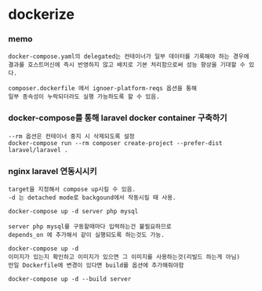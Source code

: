 # dockerize

### memo
```
docker-compose.yaml의 delegated는 컨테이너가 일부 데이터를 기록해야 하는 경우에
결과를 호스트머신에 즉시 반영하지 않고 배치로 기본 처리함으로써 성능 향상을 기대할 수 있다.
```

```
composer.dockerfile 에서 ignoer-platform-reqs 옵션을 통해
일부 종속성이 누락되더라도 실행 가능하도록 할 수 있음.
```

### docker-compose를 통해 laravel docker container 구축하기
```
--rm 옵션은 컨테이너 중지 시 삭제되도록 설정
docker-compose run --rm composer create-project --prefer-dist laravel/laravel .
```

### nginx laravel 연동시시키
```
target을 지정해서 compose up시킬 수 있음.
-d 는 detached mode로 backgound에서 작동시킬 때 사용.

docker-compose up -d server php mysql 

server php mysql를 구동할때마다 입력하는건 불필요하므로
depends_on 에 추가해서 같이 실행되도록 하는것도 가능.

docker-compose up -d 
이미지가 있는지 확인하고 이미지가 있으면 그 이미지를 사용하는것(리빌드 하는게 아님)
만일 Dockerfile에 변경이 있다면 build를 옵션에 추가해줘야함

docker-compose up -d --build server
```

